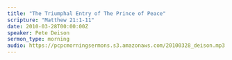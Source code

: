 ```yaml
---
title: "The Triumphal Entry of The Prince of Peace"
scripture: "Matthew 21:1-11"
date: 2010-03-28T00:00:00Z
speaker: Pete Deison
sermon_type: morning
audio: https://pcpcmorningsermons.s3.amazonaws.com/20100328_deison.mp3 
---
```



